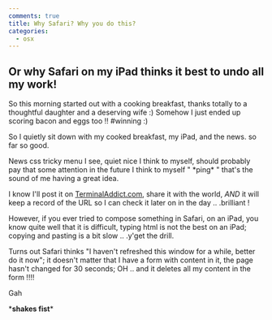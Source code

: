 ```yaml
---
comments: true
title: Why Safari? Why you do this?
categories:
  - osx
---
```

## Or why Safari on my iPad thinks it best to undo all my work!

So this morning started out with a cooking breakfast, thanks totally to a thoughtful daughter and a deserving wife :) Somehow I just ended up scoring bacon and eggs too !! #winning :)

So I quietly sit down with my cooked breakfast, my iPad, and the news. so far so good.

News css tricky menu I see, quiet nice I think to myself, should probably pay that some attention in the future I think to myself " \*ping\* " that's the sound of me having a great idea.

I know I'll post it on [TerminalAddict.com](http://TerminalAddict.com), share it with the world, _AND_ it will keep a record of the URL so I can check it later on in the day .. .brilliant !

However, if you ever tried to compose something in Safari, on an iPad, you know quite well that it is difficult, typing html is not the best on an iPad; copying and pasting is a bit slow .. .y'get the drill.

Turns out Safari thinks "I haven't refreshed this window for a while, better do it now"; it doesn't matter that I have a form with content in it, the page hasn't changed for 30 seconds; OH .. and it deletes all my content in the form !!!!

Gah

\***shakes fist**\*